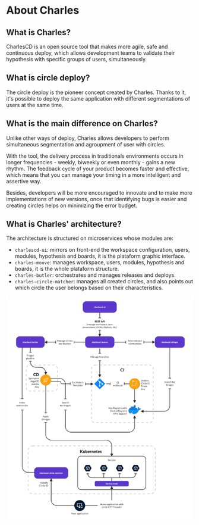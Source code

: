# About Charles

## What is Charles?

CharlesCD is an open source tool that makes more agile, safe and continuous deploy, which allows development teams to validate their hypothesis with specific groups of users, simultaneously.

## What is circle deploy?

The circle deploy is the pioneer concept created by Charles. Thanks to it, it's possible to deploy the same application with different segmentations of users at the same time.

## What is the main difference on Charles?

Unlike other ways of deploy, Charles allows developers to perform simultaneous segmentation and agroupment of user with circles. 

With the tool, the delivery process in traditionals environments occurs in longer frequencies - weekly, biweekly or even monthly - gains a new rhythm. The feedback cycle of your product becomes faster and effective, which means that you can manage your timing in a more intelligent and assertive way. ‌

Besides, developers will be more encouraged to innovate and to make more implementations of new versions, once that identifying bugs is easier and creating circles helps on minimizing the error budget.

## What is Charles' architecture?

The architecture is structured on microservices whose modules are:

* `charlescd-ui`: mirrors on front-end the workspace configuration, users, modules, hypothesis and boards, it is the plataform graphic interface. 
* `charles-moove`: manages workspace, users, modules, hypothesis and boards, it is the whole plataform structure. 
* `charles-butler`: orchestrates and manages releases and deploys. 
* `charles-circle-matcher`: manages all created circles, and also points out which circle the user belongs based on their characteristics.

![Charles&apos; architecture](../.gitbook/assets/arquitetura-charles-nova%20%282%29.png)

